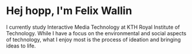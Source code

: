# Hej hopp, I'm Felix Wallin

I currently study Interactive Media Technology at KTH Royal Institute of Technology. While I have a focus on the environmental and social aspects of technology, what I enjoy most is the process of ideation and bringing ideas to life.
